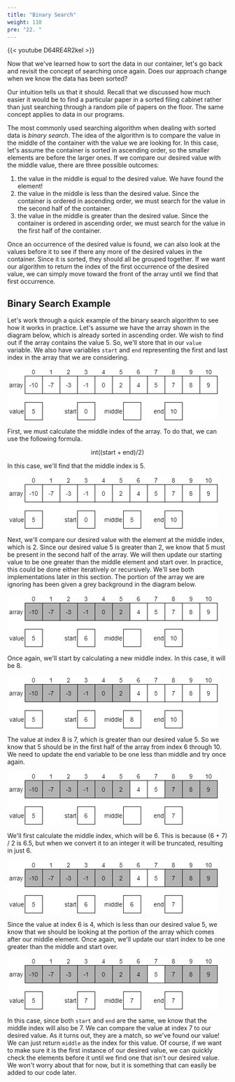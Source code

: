 ```yaml
---
title: "Binary Search"
weight: 110
pre: "22. "
---
```

{{< youtube D64RE4R2keI  >}}

Now that we've learned how to sort the data in our container, let's go back and revisit the concept of searching once again. Does our approach change when we know the data has been sorted?

Our intuition tells us that it should. Recall that we discussed how much easier it would be to find a particular paper in a sorted filing cabinet rather than just searching through a random pile of papers on the floor. The same concept applies to data in our programs.

The most commonly used searching algorithm when dealing with sorted data is _binary search_. The idea of the algorithm is to compare the value in the middle of the container with the value we are looking for. In this case, let's assume the container is sorted in ascending order, so the smaller elements are before the larger ones. If we compare our desired value with the middle value, there are three possible outcomes:

1. the value in the middle is equal to the desired value. We have found the element!
1. the value in the middle is less than the desired value. Since the container is ordered in ascending order, we must search for the value in the second half of the container.
1. the value in the middle is greater than the desired value. Since the container is ordered in ascending order, we must search for the value in the first half of the container.

Once an occurrence of the desired value is found, we can also look at the values before it to see if there any more of the desired values in the container. Since it is sorted, they should all be grouped together. If we want our algorithm to return the index of the first occurrence of the desired value, we can simply move toward the front of the array until we find that first occurrence. 

## Binary Search Example

Let's work through a quick example of the binary search algorithm to see how it works in practice. Let's assume we have the array shown in the diagram below, which is already sorted in ascending order. We wish to find out if the array contains the value 5. So, we'll store that in our `value` variable. We also have variables `start` and `end` representing the first and last index in the array that we are considering.

![Binary Search Example 1](/images/7/7.22.binary1.png)

First, we must calculate the middle index of the array. To do that, we can use the following formula.

$$
\text{int}((\text{start} + \text{end}) / 2)
$$

In this case, we'll find that the middle index is 5. 

![Binary Search Example 2](/images/7/7.22.binary2.png)
 
Next, we'll compare our desired value with the element at the middle index, which is 2. Since our desired value 5 is greater than 2, we know that 5 must be present in the second half of the array. We will then update our starting value to be one greater than the middle element and start over. In practice, this could be done either iteratively or recursively. We'll see both implementations later in this section. The portion of the array we are ignoring has been given a grey background in the diagram below.
 
![Binary Search Example 3](/images/7/7.22.binary3.png)

Once again, we'll start by calculating a new middle index. In this case, it will be 8.

![Binary Search Example 4](/images/7/7.22.binary4.png)
 
The value at index 8 is 7, which is greater than our desired value 5. So we know that 5 should be in the first half of the array from index 6 through 10. We need to update the end variable to be one less than middle and try once again.

![Binary Search Example 5](/images/7/7.22.binary5.png)
 
We'll first calculate the middle index, which will be 6. This is because (6 + 7) / 2 is 6.5, but when we convert it to an integer it will be truncated, resulting in just 6. 

![Binary Search Example 6](/images/7/7.22.binary6.png)
 
Since the value at index 6 is 4, which is less than our desired value 5, we know that we should be looking at the portion of the array which comes after our middle element. Once again, we'll update our start index to be one greater than the middle and start over.

![Binary Search Example 7](/images/7/7.22.binary7.png)

In this case, since both `start` and `end` are the same, we know that the middle index will also be 7.  We can compare the value at index 7 to our desired value. As it turns out, they are a match, so we've found our value! We can just return `middle` as the index for this value. Of course, if we want to make sure it is the first instance of our desired value, we can quickly check the elements before it until we find one that isn't our desired value. We won't worry about that for now, but it is something that can easily be added to our code later. 
